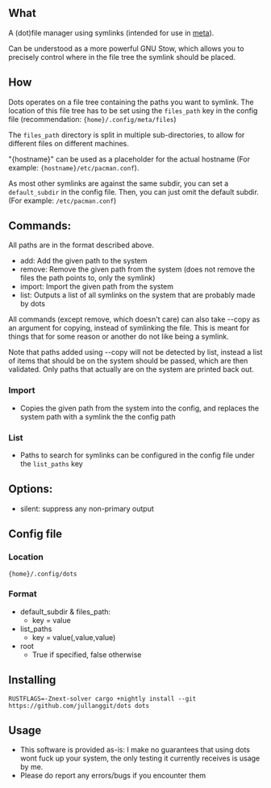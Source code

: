 ## What
A (dot)file manager using symlinks (intended for use in [meta](https://github.com/jullanggit/meta)).

Can be understood as a more powerful GNU Stow, which allows you to precisely control where in the file tree the symlink should be placed.

## How
Dots operates on a file tree containing the paths you want to symlink.
The location of this file tree has to be set using the `files_path` key in the config file (recommendation: `{home}/.config/meta/files`)

The `files_path` directory is split in multiple sub-directories, to allow for different files on different machines.

"{hostname}" can be used as a placeholder for the actual hostname (For example: `{hostname}/etc/pacman.conf`).

As most other symlinks are against the same subdir, you can set a `default_subdir` in the config file.
Then, you can just omit the default subdir. (For example: `/etc/pacman.conf`)

## Commands:
All paths are in the format described above.

- add:     Add the given path to the system
- remove:  Remove the given path from the system (does not remove the files the path points to, only the symlink)
- import:  Import the given path from the system
- list:    Outputs a list of all symlinks on the system that are probably made by dots

All commands (except remove, which doesn't care) can also take --copy as an argument for copying, instead of symlinking the file. This is meant for things that for some reason or another do not like being a symlink.

Note that paths added using --copy will not be detected by list, instead a list of items that should be on the system should be passed, which are then validated. Only paths that actually are on the system are printed back out.

### Import
- Copies the given path from the system into the config, and replaces the system path with a symlink the the config path

### List
- Paths to search for symlinks can be configured in the config file under the `list_paths` key

## Options:
- silent: suppress any non-primary output

## Config file
### Location
`{home}/.config/dots`
### Format
- default_subdir & files_path:
  - key = value
- list_paths
  - key = value(,value,value)
- root
  - True if specified, false otherwise

## Installing
`RUSTFLAGS=-Znext-solver cargo +nightly install --git https://github.com/jullanggit/dots dots`

## Usage
- This software is provided as-is: I make no guarantees that using dots wont fuck up your system, the only testing it currently receives is usage by me.
- Please do report any errors/bugs if you encounter them

